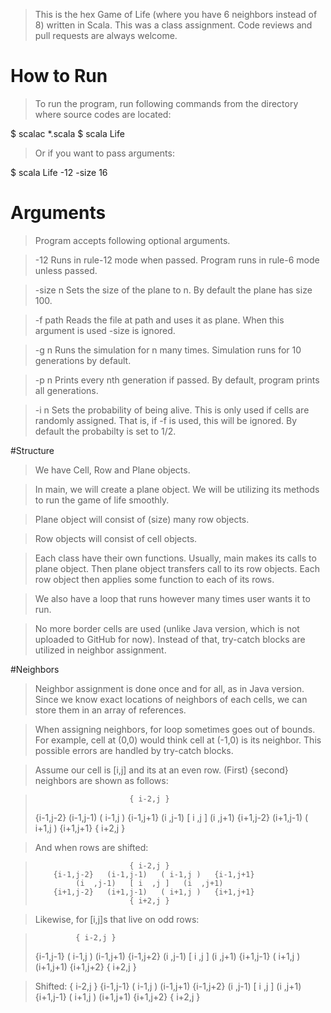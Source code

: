 > This is the hex Game of Life (where you have 6 
neighbors instead of 8) written in Scala.
> This was a class assignment.
> Code reviews and pull requests are always welcome.



# How to Run

> To run the program, run following commands from
>   the directory where source codes are located: 

$ scalac *.scala
$ scala Life

> Or if you want to pass arguments:

$ scala Life -12 -size 16



# Arguments

> Program accepts following optional arguments.

> -12      Runs in rule-12 mode when passed.
>          Program runs in rule-6 mode unless passed.

> -size n  Sets the size of the plane to n.
>          By default the plane has size 100.

> -f path  Reads the file at path and uses it as plane.
>          When this argument is used -size is ignored.

> -g n     Runs the simulation for n many times.
>          Simulation runs for 10 generations by default. 

> -p n     Prints every nth generation if passed.
>          By default, program prints all generations.

> -i n     Sets the probability of being alive.
>          This is only used if cells are randomly assigned.
>          That is, if -f is used, this will be ignored.
>          By default the probabilty is set to 1/2.


#Structure

> We have Cell, Row and Plane objects.

> In main, we will create a plane object. We will be utilizing its methods to run the game of life smoothly.

> Plane object will consist of (size) many row objects.

> Row objects will consist of cell objects.

> Each class have their own functions. Usually, main makes its calls to plane object. Then plane object transfers call to its row objects. Each row object then applies some function to each of its rows.

> We also have a loop that runs however many times user wants it to run.

> No more border cells are used (unlike Java version, which is not uploaded to GitHub for now). Instead of that, try-catch blocks are utilized in neighbor assignment.


#Neighbors

> Neighbor assignment is done once and for all, as in Java version. Since we know exact locations of neighbors of each cells, we can store them in an array of references.

> When assigning neighbors, for loop sometimes goes out of bounds. For example, cell at (0,0) would think cell at (-1,0) is its neighbor. This possible errors are handled by try-catch blocks.

> Assume our cell is [i,j] and its at an even row. (First) {second} neighbors are shown as follows:

>                          { i-2,j }
>  {i-1,j-2}   (i-1,j-1)   ( i-1,j )   {i-1,j+1}
>              (i  ,j-1)   [ i  ,j ]   (i  ,j+1)
>  {i+1,j-2}   (i+1,j-1)   ( i+1,j )   {i+1,j+1}
>                          { i+2,j }

> And when rows are shifted:

>                          { i-2,j }
>         {i-1,j-2}   (i-1,j-1)   ( i-1,j )   {i-1,j+1}
>              (i  ,j-1)   [ i  ,j ]   (i  ,j+1)
>         {i+1,j-2}   (i+1,j-1)   ( i+1,j )   {i+1,j+1}
>                          { i+2,j }


> Likewise, for [i,j]s that live on odd rows:

>              { i-2,j }
>  {i-1,j-1}   ( i-1,j )   (i-1,j+1)   {i-1,j+2}
>  (i  ,j-1)   [ i  ,j ]   (i  ,j+1)
>  {i+1,j-1}   ( i+1,j )   (i+1,j+1)   {i+1,j+2}
>              { i+2,j }

> Shifted:
>                     { i-2,j }
>  {i-1,j-1}   ( i-1,j )   (i-1,j+1)   {i-1,j+2}
>         (i  ,j-1)   [ i  ,j ]   (i  ,j+1)
>  {i+1,j-1}   ( i+1,j )   (i+1,j+1)   {i+1,j+2}
>                     { i+2,j }